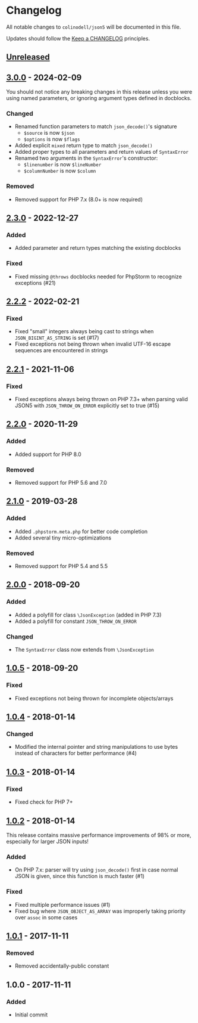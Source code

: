 # Changelog

All notable changes to `colinodell/json5` will be documented in this file.

Updates should follow the [Keep a CHANGELOG](http://keepachangelog.com/) principles.

## [Unreleased][unreleased]

## [3.0.0] - 2024-02-09

You should not notice any breaking changes in this release unless you were using named parameters, or ignoring argument types defined in docblocks.

### Changed
 - Renamed function parameters to match `json_decode()`'s signature
   - `$source` is now `$json`
   - `$options` is now `$flags`
 - Added explicit `mixed` return type to match `json_decode()`
 - Added proper types to all parameters and return values of `SyntaxError`
 - Renamed two arguments in the `SyntaxError`'s constructor:
   - `$linenumber` is now `$lineNumber`
   - `$columnNumber` is now `$column`

### Removed
 - Removed support for PHP 7.x (8.0+ is now required)

## [2.3.0] - 2022-12-27

### Added
 - Added parameter and return types matching the existing docblocks

### Fixed
 - Fixed missing `@throws` docblocks needed for PhpStorm to recognize exceptions (#21)

## [2.2.2] - 2022-02-21

### Fixed
 - Fixed "small" integers always being cast to strings when `JSON_BIGINT_AS_STRING` is set (#17)
 - Fixed exceptions not being thrown when invalid UTF-16 escape sequences are encountered in strings

## [2.2.1] - 2021-11-06
### Fixed
 - Fixed exceptions always being thrown on PHP 7.3+ when parsing valid JSON5 with `JSON_THROW_ON_ERROR` explicitly set to true (#15)

## [2.2.0] - 2020-11-29
### Added
 - Added support for PHP 8.0

### Removed
 - Removed support for PHP 5.6 and 7.0

## [2.1.0] - 2019-03-28
### Added
 - Added `.phpstorm.meta.php` for better code completion
 - Added several tiny micro-optimizations

### Removed
 - Removed support for PHP 5.4 and 5.5

## [2.0.0] - 2018-09-20
### Added
 - Added a polyfill for class `\JsonException` (added in PHP 7.3)
 - Added a polyfill for constant `JSON_THROW_ON_ERROR`
### Changed
 - The `SyntaxError` class now extends from `\JsonException`

## [1.0.5] - 2018-09-20
### Fixed
 - Fixed exceptions not being thrown for incomplete objects/arrays

## [1.0.4] - 2018-01-14
### Changed
 - Modified the internal pointer and string manipulations to use bytes instead of characters for better performance (#4)

## [1.0.3] - 2018-01-14
### Fixed
 - Fixed check for PHP 7+

## [1.0.2] - 2018-01-14
This release contains massive performance improvements of 98% or more, especially for larger JSON inputs!

### Added
 - On PHP 7.x: parser will try using `json_decode()` first in case normal JSON is given, since this function is much faster (#1)

### Fixed
 - Fixed multiple performance issues (#1)
 - Fixed bug where `JSON_OBJECT_AS_ARRAY` was improperly taking priority over `assoc` in some cases

## [1.0.1] - 2017-11-11
### Removed
 - Removed accidentally-public constant

## 1.0.0 - 2017-11-11
### Added
 - Initial commit

[unreleased]: https://github.com/colinodell/json5/compare/v3.0.0...HEAD
[3.0.0]: https://github.com/colinodell/json5/compare/v2.3.0...v3.0.0
[2.3.0]: https://github.com/colinodell/json5/compare/v2.2.2...v2.3.0
[2.2.2]: https://github.com/colinodell/json5/compare/v2.2.1...v2.2.2
[2.2.1]: https://github.com/colinodell/json5/compare/v2.2.0...v2.2.1
[2.2.0]: https://github.com/colinodell/json5/compare/v2.1.0...v2.2.0
[2.1.0]: https://github.com/colinodell/json5/compare/v2.0.0...v2.1.0
[2.0.0]: https://github.com/colinodell/json5/compare/v1.0.5...v2.0.0
[1.0.5]: https://github.com/colinodell/json5/compare/v1.0.4...v1.0.5
[1.0.4]: https://github.com/colinodell/json5/compare/v1.0.3...v1.0.4
[1.0.3]: https://github.com/colinodell/json5/compare/v1.0.2...v1.0.3
[1.0.2]: https://github.com/colinodell/json5/compare/v1.0.1...v1.0.2
[1.0.1]: https://github.com/colinodell/json5/compare/v1.0.0...v1.0.1
